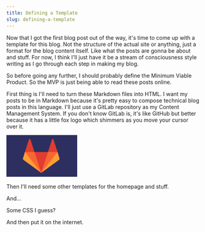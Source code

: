 ```yaml
---
title: Defining a Template
slug: defining-a-template
---
```


Now that I got the first blog post out of the way, it's time to come up with a template for this blog. Not the structure of the actual site or anything, just a format for the blog content itself. Like what the posts are gonna be about and stuff. For now, I think I'll just have it be a stream of consciousness style writing as I go through each step in making my blog.

So before going any further, I should probably define the Minimum Viable Product. So the MVP is just being able to read these posts online.

First thing is I'll need to turn these Markdown files into HTML. I want my posts to be in Markdown because it's pretty easy to compose technical blog posts in this language. I'll just use a GitLab repository as my Content Management System. If you don't know GitLab is, it's like GitHub but better because it has a little fox logo which shimmers as you move your cursor over it.

![GitLab shimmery logo](/content/assets/images/git-lab-logo.gif)

Then I'll need some other templates for the homepage and stuff.

And...

Some CSS I guess?

And then put it on the internet.
